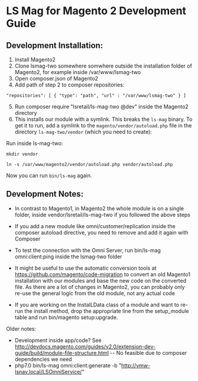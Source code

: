 # LS Mag for Magento 2 Development Guide 
## Development Installation:

1. Install Magento2
2. Clone lsmag-two somewhere somwhere outside the installation folder of Magento2, for example inside /var/www/lsmag-two
3. Open composer.json of Magento2
4. Add path of step 2 to composer repositories:

`"repositories": [
        {
            "type": "path",
            "url" : "/var/www/lsmag-two"
        }
    ]`

5. Run composer require "lsretail/ls-mag-two @dev" inside the Magento2 directory
6. This installs our module with a symlink. This breaks the `ls-mag` binary. To get it to run, add a symlink to the `magento/vendor/autoload.php` file in the directory `ls-mag-two/vendor` (which you need to create):

Run inside ls-mag-two:

`mkdir vendor`

`ln -s /var/www/magento2/vendor/autoload.php vendor/autoload.php`

Now you can run `bin/ls-mag` again.

## Development Notes:

- In contrast to Magento1, in Magento2 the whole module is on a single folder, inside vendor/lsretail/ls-mag-two if you followed the above steps

- If you add a new module like omni/customer/replication inside the composer autoload directive, you need to remove and add it again with Composer

- To test the connection with the Omni Server, run bin/ls-mag omni:client:ping inside the lsmag-two folder

- It might be useful to use the automatic conversion tools at https://github.com/magento/code-migration to convert an old Magento1 installation with our modules and base the new code on the converted file. As there are a lot of changes in Magento2, you can probably only re-use the general logic from the old module, not any actual code

- If you are working on the InstalLData class of a module and want to re-run the install method, drop the appropriate line from the setup_module table and run bin/magento setup:upgrade.

Older notes:
- Development inside app/code? See http://devdocs.magento.com/guides/v2.0/extension-dev-guide/build/module-file-structure.html
-- No feasible due to composer dependencies we need
- php7.0 bin/ls-mag omni:client:generate -b "http://vmw-lsnav.local/LSOmniService/"
